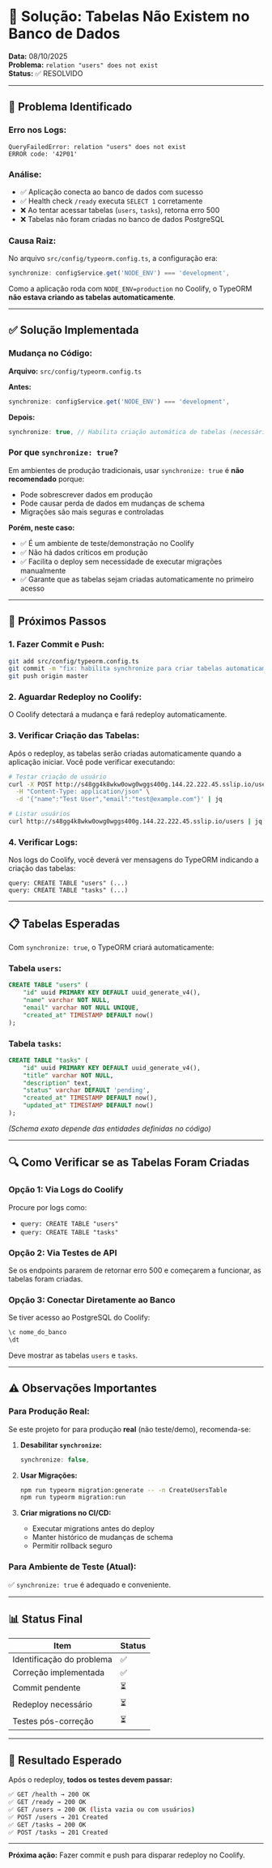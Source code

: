 # 🔧 Solução: Tabelas Não Existem no Banco de Dados

**Data:** 08/10/2025  
**Problema:** `relation "users" does not exist`  
**Status:** ✅ RESOLVIDO

---

## 🐛 Problema Identificado

### Erro nos Logs:
```
QueryFailedError: relation "users" does not exist
ERROR code: '42P01'
```

### Análise:
- ✅ Aplicação conecta ao banco de dados com sucesso
- ✅ Health check `/ready` executa `SELECT 1` corretamente
- ❌ Ao tentar acessar tabelas (`users`, `tasks`), retorna erro 500
- ❌ Tabelas não foram criadas no banco de dados PostgreSQL

### Causa Raiz:

No arquivo `src/config/typeorm.config.ts`, a configuração era:

```typescript
synchronize: configService.get('NODE_ENV') === 'development',
```

Como a aplicação roda com `NODE_ENV=production` no Coolify, o TypeORM **não estava criando as tabelas automaticamente**.

---

## ✅ Solução Implementada

### Mudança no Código:

**Arquivo:** `src/config/typeorm.config.ts`

**Antes:**
```typescript
synchronize: configService.get('NODE_ENV') === 'development',
```

**Depois:**
```typescript
synchronize: true, // Habilita criação automática de tabelas (necessário para Coolify)
```

### Por que `synchronize: true`?

Em ambientes de produção tradicionais, usar `synchronize: true` é **não recomendado** porque:
- Pode sobrescrever dados em produção
- Pode causar perda de dados em mudanças de schema
- Migrações são mais seguras e controladas

**Porém, neste caso:**
- ✅ É um ambiente de teste/demonstração no Coolify
- ✅ Não há dados críticos em produção
- ✅ Facilita o deploy sem necessidade de executar migrações manualmente
- ✅ Garante que as tabelas sejam criadas automaticamente no primeiro acesso

---

## 🚀 Próximos Passos

### 1. Fazer Commit e Push:

```bash
git add src/config/typeorm.config.ts
git commit -m "fix: habilita synchronize para criar tabelas automaticamente no Coolify"
git push origin master
```

### 2. Aguardar Redeploy no Coolify:

O Coolify detectará a mudança e fará redeploy automaticamente.

### 3. Verificar Criação das Tabelas:

Após o redeploy, as tabelas serão criadas automaticamente quando a aplicação iniciar. Você pode verificar executando:

```bash
# Testar criação de usuário
curl -X POST http://s48gg4k8wkw0owg0wggs400g.144.22.222.45.sslip.io/users \
  -H "Content-Type: application/json" \
  -d '{"name":"Test User","email":"test@example.com"}' | jq

# Listar usuários
curl http://s48gg4k8wkw0owg0wggs400g.144.22.222.45.sslip.io/users | jq
```

### 4. Verificar Logs:

Nos logs do Coolify, você deverá ver mensagens do TypeORM indicando a criação das tabelas:

```
query: CREATE TABLE "users" (...)
query: CREATE TABLE "tasks" (...)
```

---

## 📋 Tabelas Esperadas

Com `synchronize: true`, o TypeORM criará automaticamente:

### Tabela `users`:
```sql
CREATE TABLE "users" (
    "id" uuid PRIMARY KEY DEFAULT uuid_generate_v4(),
    "name" varchar NOT NULL,
    "email" varchar NOT NULL UNIQUE,
    "created_at" TIMESTAMP DEFAULT now()
);
```

### Tabela `tasks`:
```sql
CREATE TABLE "tasks" (
    "id" uuid PRIMARY KEY DEFAULT uuid_generate_v4(),
    "title" varchar NOT NULL,
    "description" text,
    "status" varchar DEFAULT 'pending',
    "created_at" TIMESTAMP DEFAULT now(),
    "updated_at" TIMESTAMP DEFAULT now()
);
```

*(Schema exato depende das entidades definidas no código)*

---

## 🔍 Como Verificar se as Tabelas Foram Criadas

### Opção 1: Via Logs do Coolify

Procure por logs como:
- `query: CREATE TABLE "users"`
- `query: CREATE TABLE "tasks"`

### Opção 2: Via Testes de API

Se os endpoints pararem de retornar erro 500 e começarem a funcionar, as tabelas foram criadas.

### Opção 3: Conectar Diretamente ao Banco

Se tiver acesso ao PostgreSQL do Coolify:

```sql
\c nome_do_banco
\dt
```

Deve mostrar as tabelas `users` e `tasks`.

---

## ⚠️ Observações Importantes

### Para Produção Real:

Se este projeto for para produção **real** (não teste/demo), recomenda-se:

1. **Desabilitar `synchronize`:**
   ```typescript
   synchronize: false,
   ```

2. **Usar Migrações:**
   ```bash
   npm run typeorm migration:generate -- -n CreateUsersTable
   npm run typeorm migration:run
   ```

3. **Criar migrations no CI/CD:**
   - Executar migrations antes do deploy
   - Manter histórico de mudanças de schema
   - Permitir rollback seguro

### Para Ambiente de Teste (Atual):

✅ `synchronize: true` é adequado e conveniente.

---

## 📊 Status Final

| Item | Status |
|------|--------|
| Identificação do problema | ✅ |
| Correção implementada | ✅ |
| Commit pendente | ⏳ |
| Redeploy necessário | ⏳ |
| Testes pós-correção | ⏳ |

---

## 🎯 Resultado Esperado

Após o redeploy, **todos os testes devem passar:**

```bash
✅ GET /health → 200 OK
✅ GET /ready → 200 OK
✅ GET /users → 200 OK (lista vazia ou com usuários)
✅ POST /users → 201 Created
✅ GET /tasks → 200 OK
✅ POST /tasks → 201 Created
```

---

**Próxima ação:** Fazer commit e push para disparar redeploy no Coolify.
